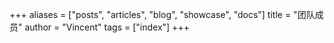 +++
aliases = ["posts", "articles", "blog", "showcase", "docs"]
title = "团队成员"
author = "Vincent"
tags = ["index"]
+++